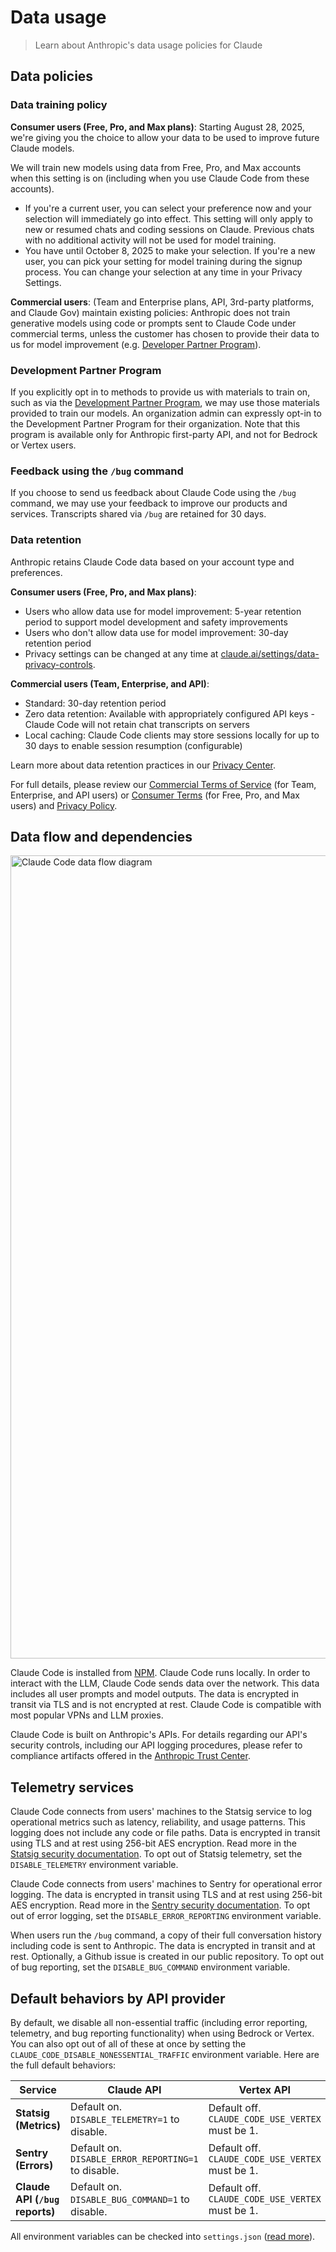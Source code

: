 # Data usage

> Learn about Anthropic's data usage policies for Claude

## Data policies

### Data training policy

**Consumer users (Free, Pro, and Max plans)**:
Starting August 28, 2025, we're giving you the choice to allow your data to be used to improve future Claude models.

We will train new models using data from Free, Pro, and Max accounts when this setting is on (including when you use Claude Code from these accounts).

* If you're a current user, you can select your preference now and your selection will immediately go into effect.
  This setting will only apply to new or resumed chats and coding sessions on Claude. Previous chats with no additional activity will not be used for model training.
* You have until October 8, 2025 to make your selection.
  If you're a new user, you can pick your setting for model training during the signup process.
  You can change your selection at any time in your Privacy Settings.

**Commercial users**: (Team and Enterprise plans, API, 3rd-party platforms, and Claude Gov) maintain existing policies: Anthropic does not train generative models using code or prompts sent to Claude Code under commercial terms, unless the customer has chosen to provide their data to us for model improvement (e.g. [Developer Partner Program](https://support.claude.com/en/articles/11174108-about-the-development-partner-program)).

### Development Partner Program

If you explicitly opt in to methods to provide us with materials to train on, such as via the [Development Partner Program](https://support.claude.com/en/articles/11174108-about-the-development-partner-program), we may use those materials provided to train our models. An organization admin can expressly opt-in to the Development Partner Program for their organization. Note that this program is available only for Anthropic first-party API, and not for Bedrock or Vertex users.

### Feedback using the `/bug` command

If you choose to send us feedback about Claude Code using the `/bug` command, we may use your feedback to improve our products and services. Transcripts shared via `/bug` are retained for 30 days.

### Data retention

Anthropic retains Claude Code data based on your account type and preferences.

**Consumer users (Free, Pro, and Max plans)**:

* Users who allow data use for model improvement: 5-year retention period to support model development and safety improvements
* Users who don't allow data use for model improvement: 30-day retention period
* Privacy settings can be changed at any time at [claude.ai/settings/data-privacy-controls](claude.ai/settings/data-privacy-controls).

**Commercial users (Team, Enterprise, and API)**:

* Standard: 30-day retention period
* Zero data retention: Available with appropriately configured API keys - Claude Code will not retain chat transcripts on servers
* Local caching: Claude Code clients may store sessions locally for up to 30 days to enable session resumption (configurable)

Learn more about data retention practices in our [Privacy Center](https://privacy.anthropic.com/).

For full details, please review our [Commercial Terms of Service](https://www.anthropic.com/legal/commercial-terms) (for Team, Enterprise, and API users) or [Consumer Terms](https://www.anthropic.com/legal/consumer-terms) (for Free, Pro, and Max users) and [Privacy Policy](https://www.anthropic.com/legal/privacy).

## Data flow and dependencies

<img src="https://mintcdn.com/anthropic-claude-docs/LF5WV0SNF6oudpT5/images/claude-code-data-flow.png?fit=max&auto=format&n=LF5WV0SNF6oudpT5&q=85&s=4b30069d702719e7bfb974eaaafab21c" alt="Claude Code data flow diagram" data-og-width="1597" width="1597" data-og-height="1285" height="1285" data-path="images/claude-code-data-flow.png" data-optimize="true" data-opv="3" srcset="https://mintcdn.com/anthropic-claude-docs/LF5WV0SNF6oudpT5/images/claude-code-data-flow.png?w=280&fit=max&auto=format&n=LF5WV0SNF6oudpT5&q=85&s=067676caa12f89051cb193e6b3f7d0a0 280w, https://mintcdn.com/anthropic-claude-docs/LF5WV0SNF6oudpT5/images/claude-code-data-flow.png?w=560&fit=max&auto=format&n=LF5WV0SNF6oudpT5&q=85&s=5506197deff927f54f2fb5a349f358a8 560w, https://mintcdn.com/anthropic-claude-docs/LF5WV0SNF6oudpT5/images/claude-code-data-flow.png?w=840&fit=max&auto=format&n=LF5WV0SNF6oudpT5&q=85&s=bb4febe7974dde5b76b88744f89ab472 840w, https://mintcdn.com/anthropic-claude-docs/LF5WV0SNF6oudpT5/images/claude-code-data-flow.png?w=1100&fit=max&auto=format&n=LF5WV0SNF6oudpT5&q=85&s=b51af3074f87b33ccc342aaad655dcbf 1100w, https://mintcdn.com/anthropic-claude-docs/LF5WV0SNF6oudpT5/images/claude-code-data-flow.png?w=1650&fit=max&auto=format&n=LF5WV0SNF6oudpT5&q=85&s=8fd96f1dde615877d4e4bbe1874af12d 1650w, https://mintcdn.com/anthropic-claude-docs/LF5WV0SNF6oudpT5/images/claude-code-data-flow.png?w=2500&fit=max&auto=format&n=LF5WV0SNF6oudpT5&q=85&s=056deded541ec30e9b67a67d620f6aaf 2500w" />

Claude Code is installed from [NPM](https://www.npmjs.com/package/@anthropic-ai/claude-code). Claude Code runs locally. In order to interact with the LLM, Claude Code sends data over the network. This data includes all user prompts and model outputs. The data is encrypted in transit via TLS and is not encrypted at rest. Claude Code is compatible with most popular VPNs and LLM proxies.

Claude Code is built on Anthropic's APIs. For details regarding our API's security controls, including our API logging procedures, please refer to compliance artifacts offered in the [Anthropic Trust Center](https://trust.anthropic.com).

## Telemetry services

Claude Code connects from users' machines to the Statsig service to log operational metrics such as latency, reliability, and usage patterns. This logging does not include any code or file paths. Data is encrypted in transit using TLS and at rest using 256-bit AES encryption. Read more in the [Statsig security documentation](https://www.statsig.com/trust/security). To opt out of Statsig telemetry, set the `DISABLE_TELEMETRY` environment variable.

Claude Code connects from users' machines to Sentry for operational error logging. The data is encrypted in transit using TLS and at rest using 256-bit AES encryption. Read more in the [Sentry security documentation](https://sentry.io/security/). To opt out of error logging, set the `DISABLE_ERROR_REPORTING` environment variable.

When users run the `/bug` command, a copy of their full conversation history including code is sent to Anthropic. The data is encrypted in transit and at rest. Optionally, a Github issue is created in our public repository. To opt out of bug reporting, set the `DISABLE_BUG_COMMAND` environment variable.

## Default behaviors by API provider

By default, we disable all non-essential traffic (including error reporting, telemetry, and bug reporting functionality) when using Bedrock or Vertex. You can also opt out of all of these at once by setting the `CLAUDE_CODE_DISABLE_NONESSENTIAL_TRAFFIC` environment variable. Here are the full default behaviors:

| Service                         | Claude API                                               | Vertex API                                            | Bedrock API                                            |
| ------------------------------- | -------------------------------------------------------- | ----------------------------------------------------- | ------------------------------------------------------ |
| **Statsig (Metrics)**           | Default on.<br />`DISABLE_TELEMETRY=1` to disable.       | Default off.<br />`CLAUDE_CODE_USE_VERTEX` must be 1. | Default off.<br />`CLAUDE_CODE_USE_BEDROCK` must be 1. |
| **Sentry (Errors)**             | Default on.<br />`DISABLE_ERROR_REPORTING=1` to disable. | Default off.<br />`CLAUDE_CODE_USE_VERTEX` must be 1. | Default off.<br />`CLAUDE_CODE_USE_BEDROCK` must be 1. |
| **Claude API (`/bug` reports)** | Default on.<br />`DISABLE_BUG_COMMAND=1` to disable.     | Default off.<br />`CLAUDE_CODE_USE_VERTEX` must be 1. | Default off.<br />`CLAUDE_CODE_USE_BEDROCK` must be 1. |

All environment variables can be checked into `settings.json` ([read more](/en/docs/claude-code/settings)).
